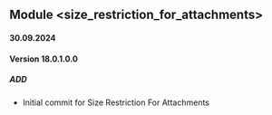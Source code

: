## Module <size_restriction_for_attachments>

#### 30.09.2024
#### Version 18.0.1.0.0
##### ADD
- Initial commit for Size Restriction For Attachments
